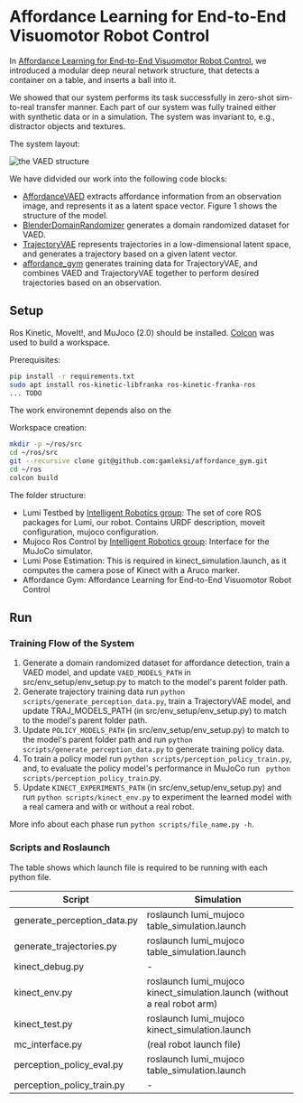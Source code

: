 # Affordance Learning for End-to-End Visuomotor Robot Control

In [Affordance Learning for End-to-End Visuomotor Robot Control](TODO), we introduced a modular deep neural network structure, 
that detects a container on a table, and inserts a ball into it.

We showed that our system performs its task successfully in zero-shot sim-to-real transfer manner.
Each part of our system was fully trained either with synthetic data or in a simulation.
The system was invariant to, e.g., distractor objects and textures.

The system layout:

![the VAED structure](images/trajvae.png?raw=true)

We have didvided our work into the following code blocks:

* [AffordanceVAED](https://github.com/gamleksi/AffordanceVAED) extracts affordance information from an observation image, and represents it as a latent space vector. 
Figure 1 shows the structure of the model.
* [BlenderDomainRandomizer](https://github.com/gamleksi/BlenderDomainRandomizer) generates  a domain randomized dataset for VAED.
* [TrajectoryVAE](https://github.com/gamleksi/TrajectoryVAE) represents trajectories in a low-dimensional latent space, and generates a trajectory based on a given latent vector.
* [affordance_gym](https://github.com/gamleksi/affordance_gym) generates training data for TrajectoryVAE, and combines VAED and TrajectoryVAE together to perform desired trajectories based on an observation.

## Setup

Ros Kinetic, MoveIt!, and MuJoco (2.0) should be installed. 
[Colcon](https://colcon.readthedocs.io/en/released/) was used to build a workspace.

Prerequisites:
```sh
pip install -r requirements.txt
sudo apt install ros-kinetic-libfranka ros-kinetic-franka-ros
... TODO
```

The work environemnt depends also on the 

Workspace creation:
```sh
mkdir -p ~/ros/src
cd ~/ros/src
git --recursive clone git@github.com:gamleksi/affordance_gym.git
cd ~/ros
colcon build
```

The folder structure:
* Lumi Testbed by [Intelligent Robotics group](http://irobotics.aalto.fi): The set of core ROS packages for Lumi, our robot. Contains URDF description, moveit configuration, mujoco configuration.
* Mujoco Ros Control by [Intelligent Robotics group](http://irobotics.aalto.fi): Interface for the MuJoCo simulator.
* Lumi Pose Estimation: This is required in kinect_simulation.launch, as it computes the camera pose of Kinect with a Aruco marker.
* Affordance Gym: Affordance Learning for End-to-End Visuomotor Robot Control

## Run 

### Training Flow of the System

1) Generate a domain randomized dataset for affordance detection, train a VAED model, and update ```VAED_MODELS_PATH``` in src/env_setup/env_setup.py to match to the model's parent folder path.
2) Generate trajectory training data run ```python scripts/generate_perception_data.py```, train a TrajectoryVAE model, and update TRAJ_MODELS_PATH (in src/env_setup/env_setup.py) to match to the model's parent folder path.
3) Update ```POLICY_MODELS_PATH``` (in src/env_setup/env_setup.py) to match to the model's parent folder path and run ```python scripts/generate_perception_data.py``` to generate training policy data.
4) To train a policy model run ```python scripts/perception_policy_train.py```, and, to evaluate the policy model's performance in MuJoCo run ``` python scripts/perception_policy_train```.py.
5) Update ```KINECT_EXPERIMENTS_PATH``` (in src/env_setup/env_setup.py) and run ```python scripts/kinect_env.py``` to experiment the learned model with a real camera and with or without a real robot.

More info about each phase run ``` python scripts/file_name.py -h ```.

### Scripts and Roslaunch

The table shows which launch file is required to be running with each python file.

|Script|Simulation|
|---|---|
|generate_perception_data.py|roslaunch lumi_mujoco table_simulation.launch|
|generate_trajectories.py|roslaunch lumi_mujoco table_simulation.launch|
|kinect_debug.py|-|
|kinect_env.py|roslaunch lumi_mujoco kinect_simulation.launch (without a real robot arm)|
|kinect_test.py|roslaunch lumi_mujoco kinect_simulation.launch|
|mc_interface.py|(real robot launch file)|
|perception_policy_eval.py|roslaunch lumi_mujoco table_simulation.launch|
|perception_policy_train.py|-|
